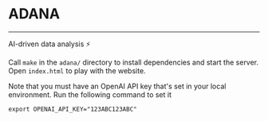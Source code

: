# ADANA
----
AI-driven data analysis ⚡️

Call `make` in the `adana/` directory to install dependencies and start the server. Open `index.html` to play with the website.

Note that you must have an OpenAI API key that's set in your local environment. Run the following command to set it

`export OPENAI_API_KEY="123ABC123ABC"`
